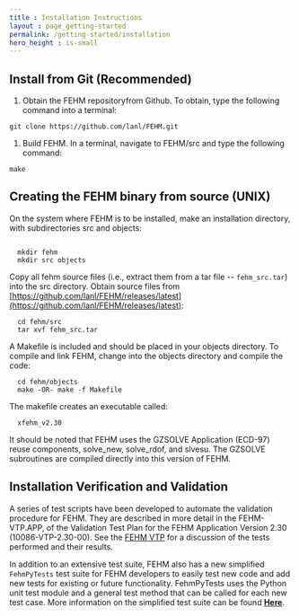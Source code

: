 ```yaml
---
title : Installation Instructions
layout : page_getting-started
permalink: /getting-started/installation
hero_height : is-small
---
```


## Install from Git (Recommended)

1. Obtain the FEHM repositoryfrom Github. To obtain, type the following command into a terminal:
```
git clone https://github.com/lanl/FEHM.git
```

1. Build FEHM. In a terminal, navigate to FEHM/src and type the following command:
```
make
```


## Creating the FEHM binary from source (UNIX)

On the system where FEHM is to be installed, make an installation directory, with subdirectories src and objects:

```

  mkdir fehm
  mkdir src objects
```

Copy all fehm source files (i.e., extract them from a tar file -- ``fehm_src.tar``) into the src directory. Obtain source files from [https://github.com/lanl/FEHM/releases/latest](https://github.com/lanl/FEHM/releases/latest):

```
  cd fehm/src
  tar xvf fehm_src.tar
```
A Makefile is included and should be placed in your objects directory. To compile and link FEHM, change into the objects directory and compile the code:

```
  cd fehm/objects
  make -OR- make -f Makefile
```
The makefile creates an executable called:

```
  xfehm_v2.30
```
It should be noted that FEHM uses the GZSOLVE Application (ECD-97) reuse components, solve_new, solve_rdof, and slvesu. The GZSOLVE subroutines are compiled directly into this version of FEHM.

## Installation Verification and Validation

A series of test scripts have been developed to automate the validation procedure for FEHM. They are described in more detail in the FEHM-VTP.APP, of the Validation Test Plan for the FEHM Application Version 2.30 (10086-VTP-2.30-00). See the [FEHM VTP](https://www.lanl.gov/orgs/ees/fehm/docs/FEHM_VERIFICATION_V3.3.0.pdf) for a discussion of the tests performed and their results.

In addition to an extensive test suite, FEHM also has a new simplified ``FehmPyTests`` test suite for FEHM developers to easily test new code and add new tests for existing or future functionality. FehmPyTests uses the Python unit test module and a general test method that can be called for each new test case. More information on the simplified test suite can be found [**Here**](fehmpytests).
